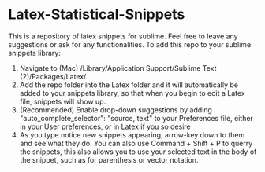 Latex-Statistical-Snippets
===================

This is a repository of latex snippets for sublime. Feel free to leave any suggestions or ask for any functionalities.
To add this repo to your sublime snippets library:

1. Navigate to (Mac) /Library/Application Support/Sublime Text (2)/Packages/Latex/
2. Add the repo folder into the Latex folder and it will automatically be added to your snippets library, so that when you begin to edit a Latex file, snippets will show up.
3. (Recommended) Enable drop-down suggestions by adding "auto_complete_selector": "source, text" to your Preferences file, either in your User preferences, or in Latex if you so desire
4. As you type notice new snippets appearing, arrow-key down to them and see what they do. You can also use Command + Shift + P to querry the snippets, this also allows you to use your selected text in the body of the snippet, such as for parenthesis or vector notation.

